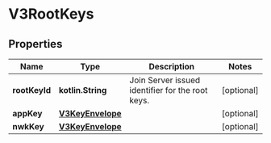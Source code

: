 
# V3RootKeys

## Properties
Name | Type | Description | Notes
------------ | ------------- | ------------- | -------------
**rootKeyId** | **kotlin.String** | Join Server issued identifier for the root keys. |  [optional]
**appKey** | [**V3KeyEnvelope**](V3KeyEnvelope.md) |  |  [optional]
**nwkKey** | [**V3KeyEnvelope**](V3KeyEnvelope.md) |  |  [optional]



